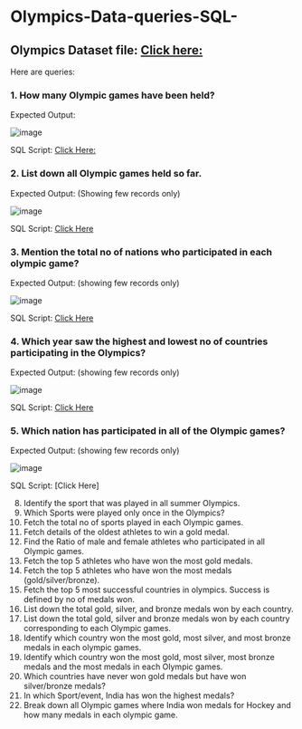 # Olympics-Data-queries-SQL-

## Olympics Dataset file: [Click here:](https://github.com/Mahendra710/Olympics-Data-queries-SQL-/blob/main/Olympics_data.zip)

Here are queries:

### 1. How many Olympic games have been held?

Expected Output:

![image](https://github.com/Mahendra710/Olympics-Data-queries-SQL-/assets/83266654/37496b66-91d4-4563-b801-6c8c208f0214)

SQL Script: [Click Here:](https://github.com/Mahendra710/Olympics-Data-queries-SQL-/blob/main/SQLQuery1.sql)

### 2. List down all Olympic games held so far.

Expected Output: (Showing few records only)

![image](https://github.com/Mahendra710/Olympics-Data-queries-SQL-/assets/83266654/60b5795c-5c85-4823-abfa-f399b5e7bc17)

SQL Script: [Click Here](https://github.com/Mahendra710/Olympics-Data-queries-SQL-/blob/main/SQLQuery2.sql)


### 3. Mention the total no of nations who participated in each olympic game?

Expected Output: (showing few records only)

![image](https://github.com/Mahendra710/Olympics-Data-queries-SQL-/assets/83266654/ff23af57-3068-4413-885c-5061ca2e997d)

SQL Script: [Click Here](https://github.com/Mahendra710/Olympics-Data-queries-SQL-/blob/main/SQLQuery3.sql)

### 4. Which year saw the highest and lowest no of countries participating in the Olympics?
Expected Output: (showing few records only)

![image](https://github.com/Mahendra710/Olympics-Data-queries-SQL-/assets/83266654/6bd7b0e2-1f43-4f63-9ea7-87d721cfd4e6)

SQL Script: [Click Here](https://github.com/Mahendra710/Olympics-Data-queries-SQL-/blob/main/SQLQuery4.sql)

### 5. Which nation has participated in all of the Olympic games?

Expected Output: (showing few records only)

![image](https://github.com/Mahendra710/Olympics-Data-queries-SQL-/assets/83266654/92aaa842-524e-4825-91c5-7746f9e1e96b)

SQL Script: [Click Here]

8. Identify the sport that was played in all summer Olympics.
9. Which Sports were played only once in the Olympics?
10. Fetch the total no of sports played in each Olympic games.
11. Fetch details of the oldest athletes to win a gold medal.
12. Find the Ratio of male and female athletes who participated in all Olympic games.
13. Fetch the top 5 athletes who have won the most gold medals.
14. Fetch the top 5 athletes who have won the most medals (gold/silver/bronze).
15. Fetch the top 5 most successful countries in olympics. Success is defined by no of medals won.
16. List down the total gold, silver, and bronze medals won by each country.
17. List down the total gold, silver and bronze medals won by each country corresponding to each Olympic games.
18. Identify which country won the most gold, most silver, and most bronze medals in each olympic games.
19. Identify which country won the most gold, most silver, most bronze medals and the most medals in each Olympic games.
20. Which countries have never won gold medals but have won silver/bronze medals?
21. In which Sport/event, India has won the highest medals?
22. Break down all Olympic games where India won medals for Hockey and how many medals in each olympic game.
